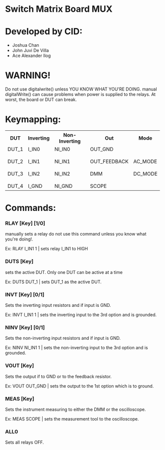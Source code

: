 # Switch Matrix Board MUX
# Developed by CID:
- Joshua Chan
- John Juvi De Villa
- Ace Alexander Ilog

# WARNING!
Do not use digitalwrite() unless YOU KNOW WHAT YOU'RE DOING.
manual digitalWrite() can cause problems when power is supplied
to the relays. At worst, the board or DUT can break.

# Keymapping:
<table>
<tr>
  <th>DUT</th>
  <th>Inverting</th>
  <th>Non-Inverting</th>
  <th>Out</th>
  <th>Mode</th>
</tr>
<tr>
  <td>
    DUT_1 <br> <br>
    DUT_2 <br> <br>
    DUT_3 <br> <br>
    DUT_4 
  </td>
  <td>
    I_IN0 <br> <br>
    I_IN1 <br>  <br>
    I_IN2 <br>  <br>
    I_GND 
  </td>
  <td>
    NI_IN0 <br> <br>
    NI_IN1 <br> <br>
    NI_IN2 <br> <br>
    NI_GND
  </td>
  <td>
    OUT_GND <br> <br>
    OUT_FEEDBACK <br> <br>
    DMM <br> <br>
    SCOPE
  </td>
  <td>
    AC_MODE <br> <br>
    DC_MODE
  </td>
</tr>
</table>

# Commands:
### RLAY [Key] [1/0]
manually sets a relay do not use this command unless you know what you're doing!.

Ex: RLAY I_IN1 1   | sets relay I_IN1 to HIGH
### DUTS [Key]
sets the active DUT. Only one DUT can be active at a time

Ex: DUTS DUT_1      | sets DUT_1 as the active DUT.
### INVT [Key] [0/1] 
Sets the inverting input resistors and if input is GND.

Ex: INVT I_IN1 1    | sets the inverting input to the 3rd option and is grounded.
### NINV [Key] [0/1]
Sets the non-inverting input resistors and if input is GND.

Ex: NINV NI_IN1 1   | sets the non-inverting input to the 3rd option and is grounded.
### VOUT [Key]
Sets the output if to GND or to the feedback resistor.

Ex: VOUT OUT_GND      | sets the output to the 1st option which is to ground.
### MEAS [Key]
Sets the instrument measuring to either the DMM or the oscilloscope.

Ex: MEAS SCOPE      | sets the measurement tool to the oscilloscope.
### ALL0
Sets all relays OFF.
